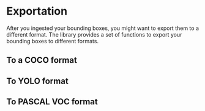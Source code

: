 # Exportation

After you ingested your bounding boxes, you might want to export them to a different format. The library provides a set of functions to export your bounding boxes to different formats.

## To a COCO format

## To YOLO format

## To PASCAL VOC format
